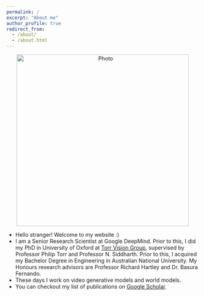 ```yaml
---
permalink: /
excerpt: "About me"
author_profile: true
redirect_from: 
  - /about/
  - /about.html
---
```


<p align="center">
  <img src="https://yugeten.github.io/images/profile2.png?raw=true" alt="Photo" style="width: 450px;"/> 
</p>

* Hello stranger! Welcome to my website :)
* I am a Senior Research Scientist at Google DeepMind. Prior to this, I did my PhD in University of Oxford at [Torr Vision Group](http://www.robots.ox.ac.uk/~tvg/), supervised by Professor Philip Torr and Professor N. Siddharth. Prior to this, I acquired my Bachelor Degree in Engineering in Australian National University. My Honours research advisors are Professor Richard Hartley and Dr. Basura Fernando.
* These days I work on video generative models and world models.
* You can checkout my list of publications on [Google Scholar](https://scholar.google.com.au/citations?user=t6B_Z7MAAAAJ&hl=en).
